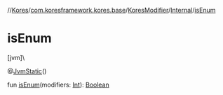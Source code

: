 //[Kores](../../../../index.md)/[com.koresframework.kores.base](../../index.md)/[KoresModifier](../index.md)/[Internal](index.md)/[isEnum](is-enum.md)

# isEnum

[jvm]\

@[JvmStatic](https://kotlinlang.org/api/latest/jvm/stdlib/kotlin.jvm/-jvm-static/index.html)()

fun [isEnum](is-enum.md)(modifiers: [Int](https://kotlinlang.org/api/latest/jvm/stdlib/kotlin/-int/index.html)): [Boolean](https://kotlinlang.org/api/latest/jvm/stdlib/kotlin/-boolean/index.html)
